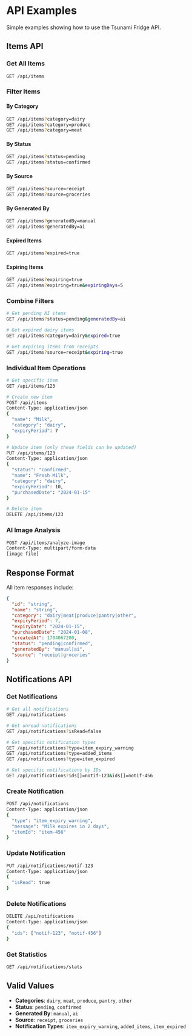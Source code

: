 # API Examples

Simple examples showing how to use the Tsunami Fridge API.

## Items API

### Get All Items
```bash
GET /api/items
```

### Filter Items

#### By Category
```bash
GET /api/items?category=dairy
GET /api/items?category=produce
GET /api/items?category=meat
```

#### By Status
```bash
GET /api/items?status=pending
GET /api/items?status=confirmed
```

#### By Source
```bash
GET /api/items?source=receipt
GET /api/items?source=groceries
```

#### By Generated By
```bash
GET /api/items?generatedBy=manual
GET /api/items?generatedBy=ai
```

#### Expired Items
```bash
GET /api/items?expired=true
```

#### Expiring Items
```bash
GET /api/items?expiring=true
GET /api/items?expiring=true&expiringDays=5
```

### Combine Filters
```bash
# Get pending AI items
GET /api/items?status=pending&generatedBy=ai

# Get expired dairy items
GET /api/items?category=dairy&expired=true

# Get expiring items from receipts
GET /api/items?source=receipt&expiring=true
```

### Individual Item Operations
```bash
# Get specific item
GET /api/items/123

# Create new item
POST /api/items
Content-Type: application/json
{
  "name": "Milk",
  "category": "dairy",
  "expiryPeriod": 7
}

# Update item (only these fields can be updated)
PUT /api/items/123
Content-Type: application/json
{
  "status": "confirmed",
  "name": "Fresh Milk",
  "category": "dairy",
  "expiryPeriod": 10,
  "purchasedDate": "2024-01-15"
}

# Delete item
DELETE /api/items/123
```

### AI Image Analysis
```bash
POST /api/items/analyze-image
Content-Type: multipart/form-data
[image file]
```

## Response Format

All item responses include:
```json
{
  "id": "string",
  "name": "string",
  "category": "dairy|meat|produce|pantry|other",
  "expiryPeriod": 7,
  "expiryDate": "2024-01-15",
  "purchasedDate": "2024-01-08",
  "createdAt": 1704067200,
  "status": "pending|confirmed",
  "generatedBy": "manual|ai",
  "source": "receipt|groceries"
}
```

## Notifications API

### Get Notifications
```bash
# Get all notifications
GET /api/notifications

# Get unread notifications
GET /api/notifications?isRead=false

# Get specific notification types
GET /api/notifications?type=item_expiry_warning
GET /api/notifications?type=added_items
GET /api/notifications?type=item_expired

# Get specific notifications by IDs
GET /api/notifications?ids[]=notif-123&ids[]=notif-456
```

### Create Notification
```bash
POST /api/notifications
Content-Type: application/json
{
  "type": "item_expiry_warning",
  "message": "Milk expires in 2 days",
  "itemId": "item-456"
}
```

### Update Notification
```bash
PUT /api/notifications/notif-123
Content-Type: application/json
{
  "isRead": true
}
```

### Delete Notifications
```bash
DELETE /api/notifications
Content-Type: application/json
{
  "ids": ["notif-123", "notif-456"]
}
```

### Get Statistics
```bash
GET /api/notifications/stats
```

## Valid Values

- **Categories**: `dairy`, `meat`, `produce`, `pantry`, `other`
- **Status**: `pending`, `confirmed`
- **Generated By**: `manual`, `ai`
- **Source**: `receipt`, `groceries`
- **Notification Types**: `item_expiry_warning`, `added_items`, `item_expired`
